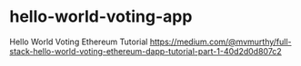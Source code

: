 # hello-world-voting-app
Hello World Voting Ethereum Tutorial 
https://medium.com/@mvmurthy/full-stack-hello-world-voting-ethereum-dapp-tutorial-part-1-40d2d0d807c2
